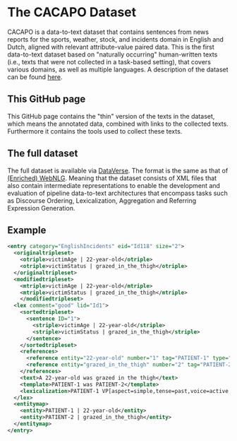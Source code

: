 # The CACAPO Dataset

CACAPO is a data-to-text dataset that contains sentences from news reports for the sports, weather, stock, and incidents domain in English and Dutch, aligned with relevant attribute-value paired data. This is the first data-to-text dataset based on "naturally occurring" human-written texts (i.e., texts that were not collected in a task-based setting), that covers various domains, as well as multiple languages. A description of the dataset can be found [here](https://aclanthology.org/2020.inlg-1.10).

<h2>This GitHub page</h2>
This GitHub page contains the "thin" version of the texts in the dataset, which means the annotated data, combined with links to the collected texts. Furthermore it contains the tools used to collect these texts.

<h2>The full dataset</h2>

The full dataset is available via 
[DataVerse](https://dataverse.nl/dataset.xhtml). The format is the same as that of [(Enriched) WebNLG](https://github.com/ThiagoCF05/webnlg). Meaning that the dataset consists of XML files that also contain intermediate representations to enable the development and evaluation of pipeline data-to-text architectures that encompass tasks such as Discourse Ordering, Lexicalization, Aggregation and Referring Expression Generation.

<h2>Example</h2>

```xml
<entry category="EnglishIncidents" eid="Id118" size="2">
  <originaltripleset>
    <otriple>victimAge | 22-year-old</otriple>
    <otriple>victimStatus | grazed_in_the_thigh</otriple>
  </originaltripleset>
  <modifiedtripleset>
    <mtriple>victimAge | 22-year-old</mtriple>
    <mtriple>victimStatus | grazed_in_the_thigh</mtriple>
	</modifiedtripleset>
  <lex comment="good" lid="Id1">
    <sortedtripleset>
      <sentence ID="1">
        <striple>victimAge | 22-year-old</striple>
        <striple>victimStatus | grazed_in_the_thigh</striple>
      </sentence>
    </sortedtripleset>
    <references>
      <reference entity="22-year-old" number="1" tag="PATIENT-1" type="description">A 22-year-old</reference>
      <reference entity="grazed_in_the_thigh" number="2" tag="PATIENT-2" type="description">grazed in the thigh</reference>
    </references>
    <text>A 22-year-old was grazed in the thigh</text>
    <template>PATIENT-1 was PATIENT-2</template>
    <lexicalization>PATIENT-1 VP[aspect=simple,tense=past,voice=active,person=null,number=singular] be PATIENT-2</lexicalization>
  </lex>
  <entitymap>
    <entity>PATIENT-1 | 22-year-old</entity>
    <entity>PATIENT-2 | grazed_in_the_thigh</entity>
  </entitymap>
</entry>
```
